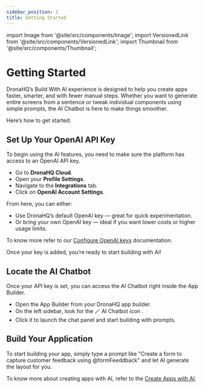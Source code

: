 ```yaml
---
sidebar_position: 2
title: Getting Started 
---
```


import Image from '@site/src/components/Image';
import VersionedLink from '@site/src/components/VersionedLink';
import Thumbnail from '@site/src/components/Thumbnail';

# Getting Started 

DronaHQ’s Build With AI experience is designed to help you create apps faster, smarter, and with fewer manual steps. Whether you want to generate entire screens from a sentence or tweak individual components using simple prompts, the AI Chatbot is here to make things smoother.

Here’s how to get started:

##  Set Up Your OpenAI API Key

To begin using the AI features, you need to make sure the platform has access to an OpenAI API key.

- Go to **DronaHQ Cloud**.
- Open your **Profile Settings**.
- Navigate to the **Integrations** tab.
- Click on **OpenAI Account Settings**.

From here, you can either:

- Use DronaHQ’s default OpenAI key — great for quick experimentation.
- Or bring your own OpenAI key — ideal if you want lower costs or higher usage limits.

To know more refer to our [Configure OpenAI keys](/ai-configure-openai-keys/) documentation.

Once your key is added, you’re ready to start building with AI!


##  Locate the AI Chatbot

Once your API key is set, you can access the AI Chatbot right inside the App Builder.

- Open the App Builder from your DronaHQ app builder.
- On the left sidebar, look for the 🪄 AI Chatbot icon .
- Click it to launch the chat panel and start building with prompts.



## Build Your Application

To start building your app, simply type a prompt like "Create a form to capture customer feedback using @formFeeddback" and let AI generate the layout for you.

To know more about creating apps with AI, refer to the [Create Apps with AI](create-apps-with-ai.md).


